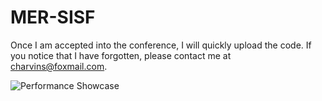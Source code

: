 # MER-SISF

Once I am accepted into the conference, I will quickly upload the code. If you notice that I have forgotten, please contact me at charvins@foxmail.com.

![Performance Showcase
](./image.png)

